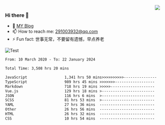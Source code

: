 <img align='right' src='https://github-readme-stats.vercel.app/api?username=niaogege&show_icons=true&theme=radical'/>

### Hi there 👋

- 🌱 [MY Blog](https://bythewayer.com/)
- 📫 How to reach me: 291003932@qq.com
- ⚡ Fun fact:  世事无常，不要留有遗憾，早点养老

![Test](https://github-readme-stats.vercel.app/api/top-langs/?username=niaogege&layout=compact)

<!--START_SECTION:waka-->

```txt
From: 10 March 2020 - To: 22 January 2024

Total Time: 3,508 hrs 20 mins

JavaScript                 1,341 hrs 50 mins>>>>>>>>>>---------------   38.25 %
TypeScript                 989 hrs 45 mins >>>>>>>------------------   28.21 %
Markdown                   718 hrs 19 mins >>>>>--------------------   20.47 %
Vue.js                     129 hrs 18 mins >------------------------   03.69 %
JSON                       116 hrs 6 mins  >------------------------   03.31 %
SCSS                       81 hrs 53 mins  >------------------------   02.33 %
YAML                       27 hrs 36 mins  -------------------------   00.79 %
Other                      26 hrs 56 mins  -------------------------   00.77 %
HTML                       26 hrs 32 mins  -------------------------   00.76 %
CSS                        10 hrs 54 mins  -------------------------   00.31 %
```

<!--END_SECTION:waka-->
